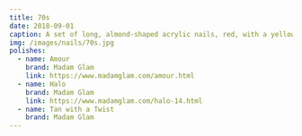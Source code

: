 ```yaml
---
title: 70s
date: 2018-09-01
caption: A set of long, almond-shaped acrylic nails, red, with a yellow, orange, and red circular pattern on the accent nails
img: /images/nails/70s.jpg
polishes:
  - name: Amour
    brand: Madam Glam
    link: https://www.madamglam.com/amour.html
  - name: Halo
    brand: Madam Glam
    link: https://www.madamglam.com/halo-14.html
  - name: Tan with a Twist
    brand: Madam Glam
---
```

